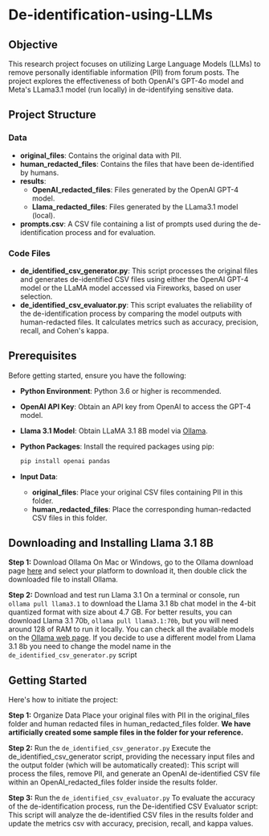 # De-identification-using-LLMs

## Objective

This research project focuses on utilizing Large Language Models (LLMs) to remove personally identifiable information (PII) from forum posts. The project explores the effectiveness of both OpenAI's GPT-4o model and Meta's LLama3.1 model (run locally) in de-identifying sensitive data.

## Project Structure

### Data

- **original_files**: Contains the original data with PII.
- **human_redacted_files**: Contains the files that have been de-identified by humans.
- **results**:
  - **OpenAI_redacted_files**: Files generated by the OpenAI GPT-4 model.
  - **Llama_redacted_files**: Files generated by the LLama3.1 model (local).
- **prompts.csv**: A CSV file containing a list of prompts used during the de-identification process and for evaluation.

### Code Files

- **de_identified_csv_generator.py**: This script processes the original files and generates de-identified CSV files using either the OpenAI GPT-4 model or the LLaMA model accessed via Fireworks, based on user selection.
- **de_identified_csv_evaluator.py**: This script evaluates the reliability of the de-identification process by comparing the model outputs with human-redacted files. It calculates metrics such as accuracy, precision, recall, and Cohen's kappa.

## Prerequisites

Before getting started, ensure you have the following:

- **Python Environment**: Python 3.6 or higher is recommended.
- **OpenAI API Key**: Obtain an API key from OpenAI to access the GPT-4 model.
- **Llama 3.1 Model**: Obtain LLaMA 3.1 8B model via [Ollama](https://ollama.com/download).
- **Python Packages**: Install the required packages using pip:

  ```bash
  pip install openai pandas
  ```

- **Input Data**:
  - **original_files**: Place your original CSV files containing PII in this folder.
  - **human_redacted_files**: Place the corresponding human-redacted CSV files in this folder.

## Downloading and Installing Llama 3.1 8B
**Step 1:** Download Ollama
On Mac or Windows, go to the Ollama download page [here](https://ollama.com/download) and select your platform to download it, then double click the downloaded file to install Ollama.

**Step 2:** Download and test run Llama 3.1
On a terminal or console, run ```ollama pull llama3.1``` to download the Llama 3.1 8b chat model in the 4-bit quantized format with size about 4.7 GB. For better results, you can download Llama 3.1 70b, ```ollama pull llama3.1:70b```, but you will need around 128 of RAM to run it locally. You can check all the available models on the [Ollama web page](https://ollama.com/search). If you decide to use a different model from Llama 3.1 8b you need to change the model name in the `de_identified_csv_generator.py` script

## Getting Started

Here's how to initiate the project:

**Step 1:** Organize Data
Place your original files with PII in the original_files folder and human redacted files in human_redacted_files folder. **We have artificially created some sample files in the folder for your reference.**

**Step 2:** Run the `de_identified_csv_generator.py`
Execute the de_identified_csv_generator script, providing the necessary input files and the output folder (which will be automatically created):
This script will process the files, remove PII, and generate an OpenAI de-identified CSV file within an OpenAI_redacted_files folder inside the results folder.

**Step 3:** Run the `de_identified_csv_evaluator.py`
To evaluate the accuracy of the de-identification process, run the De-identified CSV Evaluator script:
This script will analyze the de-identified CSV files in the results folder and update the metrics csv with accuracy, precision, recall, and kappa values. 


